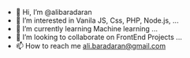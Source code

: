 - 👋 Hi, I’m @alibaradaran
- 👀 I’m interested in Vanila JS, Css, PHP, Node.js, ...
- 🌱 I’m currently learning Machine learning ...
- 💞️ I’m looking to collaborate on FrontEnd Projects ...
- 📫 How to reach me ali.baradaran@gmail.com

<!---
alibaradaran/alibaradaran is a ✨ special ✨ repository because its `README.md` (this file) appears on your GitHub profile.
You can click the Preview link to take a look at your changes.
--->
